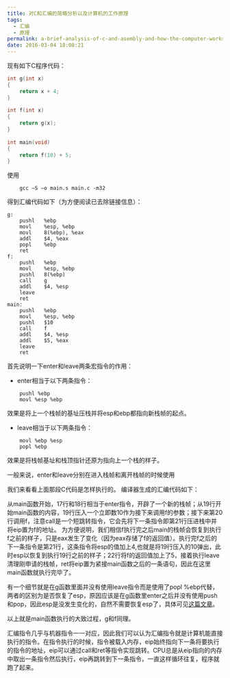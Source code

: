 ```yaml
---
title: 对C和汇编的简略分析以及计算机的工作原理
tags:
  - 汇编
  - 原理
permalink: a-brief-analysis-of-c-and-asembly-and-how-the-computer-works
date: 2016-03-04 18:08:21
---
```

现有如下C程序代码：
```C
int g(int x)
{
	return x + 4;
}
     
int f(int x)
{
    return g(x);
}
     
int main(void)
{
    return f(10) + 5;
}
```
使用
```
	gcc –S –o main.s main.c -m32
```
得到汇编代码如下（为方便阅读已去除链接信息）：
```
g:
	pushl	%ebp
	movl	%esp, %ebp
	movl	8(%ebp), %eax
	addl	$4, %eax
	popl	%ebp
	ret
f:
	pushl	%ebp
	movl	%esp, %ebp
	pushl	8(%ebp)
	call	g
	addl	$4, %esp
	leave
	ret
main:
	pushl	%ebp
	movl	%esp, %ebp
	pushl	$10
	call	f
	addl	$4, %esp
	addl	$5, %eax
	leave
	ret
```

首先说明一下enter和leave两条宏指令的作用：

* enter相当于以下两条指令：
```
	pushl %ebp
	movl %esp %ebp
```
效果是将上一个栈帧的基址压栈并将esp和ebp都指向新栈帧的起点。
  
* leave相当于以下两条指令：
```
	movl %ebp %esp
	popl %ebp
```
效果是将栈帧基址和栈顶指针还原为指向上一个栈的样子。

一般来说，enter和leave分别在进入栈帧和离开栈帧的时候使用

我们来看看上面那段C代码是怎样执行的。
编译器生成的汇编代码如下：

从main函数开始，17行和18行相当于enter指令，开辟了一个新的栈帧；从19行开始main函数的内容，19行压入一个立即数10作为接下来调用f的参数；接下来第20行调用f，注意call是一个短跳转指令，它会先将下一条指令即第21行压进栈中并将eip置为f的地址。
为方便说明，我们相信f执行完之后main的栈帧会恢复到执行f之前的样子，只是eax发生了变化（因为eax存储了f的返回值）。执行完f之后的下一条指令是第21行，这条指令将esp的值加上4,也就是将19行压入的10弹出，此时esp以恢复到执行19行之前的样子；22行将f的返回值加上了5，接着执行leave清理刚申请的栈帧，ret将eip置为紧接main函数之后的一条语句，因此在这里main函数就执行完毕了。

有一个细节就是在g函数里面并没有使用leave指令而是使用了popl %ebp代替，两者的区别为是否恢复了esp，原因应该是在g函数里enter之后并没有使用push和pop，因此esp是没发生变化的，自然不需要恢复esp了，具体可见[这篇文章](http://blog.csdn.net/striver1205/article/details/25216699)。

以上就是main函数执行的大致过程，g和f同理。

汇编指令几乎与机器指令一一对应，因此我们可以认为汇编指令就是计算机能直接执行的指令。在指令执行的时候，指令被载入内存，eip始终指向下一条将要执行的指令的地址，eip可以通过call和ret等指令实现跳转。CPU总是从eip指向的内存中取出一条指令然后执行，eip再跳转到下一条指令，一直这样循环往复，程序就跑了起来。
                                                                                                                                                                                                                                                                                                                                                                                                                                                                                                   